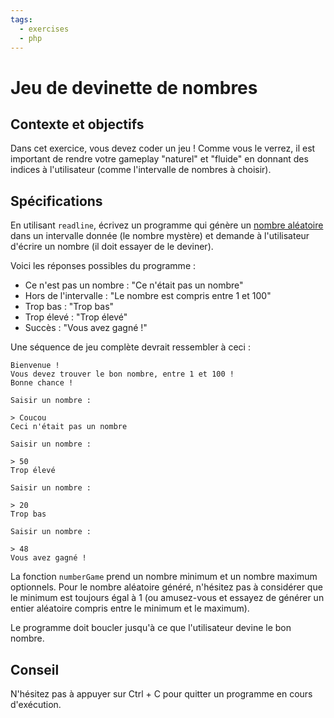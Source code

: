 ```yaml
---
tags:
  - exercises
  - php
---
```


# Jeu de devinette de nombres

## Contexte et objectifs

Dans cet exercice, vous devez coder un jeu ! Comme vous le verrez, il est important de rendre votre gameplay "naturel" et "fluide" en donnant des indices à l'utilisateur (comme l'intervalle de nombres à choisir).

## Spécifications

En utilisant `readline`, écrivez un programme qui génère un [nombre aléatoire](https://www.php.net/rand) dans un intervalle donnée (le nombre mystère) et demande à l'utilisateur d'écrire un nombre (il doit essayer de le deviner).

Voici les réponses possibles du programme :

- Ce n'est pas un nombre : "Ce n'était pas un nombre"
- Hors de l'intervalle : "Le nombre est compris entre 1 et 100"
- Trop bas : "Trop bas"
- Trop élevé : "Trop élevé"
- Succès : "Vous avez gagné !"

Une séquence de jeu complète devrait ressembler à ceci :

```
Bienvenue !
Vous devez trouver le bon nombre, entre 1 et 100 !
Bonne chance !

Saisir un nombre :

> Coucou
Ceci n'était pas un nombre

Saisir un nombre :

> 50
Trop élevé

Saisir un nombre :

> 20
Trop bas

Saisir un nombre :

> 48
Vous avez gagné !
```

La fonction `numberGame` prend un nombre minimum et un nombre maximum optionnels. Pour le nombre aléatoire généré, n'hésitez pas à considérer que le minimum est toujours égal à 1 (ou amusez-vous et essayez de générer un entier aléatoire compris entre le minimum et le maximum).

Le programme doit boucler jusqu'à ce que l'utilisateur devine le bon nombre.

## Conseil

N'hésitez pas à appuyer sur Ctrl + C pour quitter un programme en cours d'exécution.
